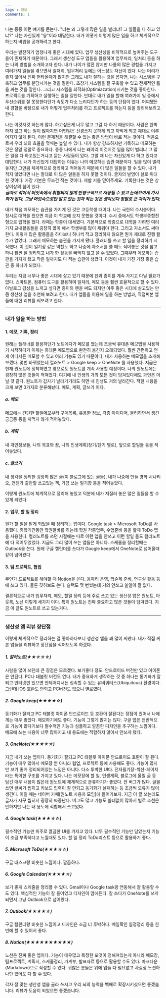 ```yaml
---
tags : 정보
comments: 1
---
```


나는 종종 이런 얘기를 듣는다. "너는 왜 그렇게 많은 일을 벌리냐? 그 일들을 다 하고 있냐?" 나는 자신있게 "응"이라 대답한다. 내가 어떻게 이렇게 많은 일을 하고 체계적으로 하는지 비법을 공개하려고 한다.

우리는 발전하기 엄청나게 좋은 시대에 있다. 업무 생산성을 비약적으로 높여주는 도구들이 존재하기 때문이다. 그래서 생산성 도구 앱들을 활용하여 업무처리, 일처리 등을 하는 나의 방법을 소개하고자 한다. 내가 나이가 많진 않지만 나름의 많은 경험을 가지고 여러가지 일들을 겪으면서 일처리, 업무처리 등에는 어느정도 자신이 있다. 나는 머리가 좋지 않아서 진짜 현타올때가 많지만 그래도 내가 잘하는 것을 꼽자면, 나는 시스템을 구축하고 업무를 분담시키는 것을 잘한다. 초창기 시스템을 잘 구축할 수 있고 전체적인 틀을 짜는 것을 잘한다. 그리고 시스템을 최적화(Optimiazation)시키는 것을 좋아한다. 프로젝트를 기획하고 실행하는 일을 잘한다. 반대로 내가 일을 할때 여러가지 일 중에서 우선순위를 잘 못정한다던가 속도가 다소 느리다던가 하는 등의 단점이 있다. 어찌됐든 내 경험을 바탕으로 내가 어떻게 업무처리를 하고 프로젝트를 하는지 등을 정리해보려고 한다.

나는 이것저것 하는게 많다. 하고싶은게 너무 많고 그걸 다 하기 때문이다. 사람은 완벽하지 않고 하는 일이 많아지면 어떤일은 신경쓰지 못하게 되고 까먹게 되고 제대로 이루어지지 않게 된다. 이런 문제점을 해결할 수 있는 좋은 방법이 바로 적는 것이다. 적음으로써 우리 뇌의 효율을 몇배는 높일 수 있다. 내가 항상 강조하지만 기록하고 메모하는 것은 정말 정말로 중요하다. 종종 나에게 너는 왜이리 이것저것 일을 많이 벌리냐 그 많은 일을 다 하고있는거냐고 묻는 사람들이 있다. 그럴 때 나는 자신있게 다 하고 있다고 대답한다. 내가 자신있게 대답하는 이유는 나의 메모하는 습관 때문이다. 일을 많이 벌려놓지만 그만큼 체계적으로 정리하고 적어놓기 때문에 이 많은 일들을 할 수 있다. 내가 적지 않았다면 나는 절대로 이 많은 일들을 하지 못할 것이다. 글자의 발명이 실로 위대한 것이다. 가장 기본은 무조건 적는 것이다. 제발 저를 믿어주세요. 기록한다는 것은 상상이상의 힘이 있다.  
***글자로 적어서 머릿속에서 휘발되지 않게 반영구적으로 저장될 수 있고 눈에보이게 가시화가 된다. 그냥 머릿속으로만 알고 있는 것과 적는 것은 생각보다 정말로 큰 차이가 있다.***

내가 처음 메모하는 습관을 가지게 된 것은 고등학생 때이다. 나는 극한의 수시충이다. 정시로 대학을 왔으면 지금 이 학교에 오지 못했을 것이다. 수시 중에서도 학생부종합전형으로 입학을 했다. 라때는 학종이 대세였다. 기본적으로 학종으로 대학을 가려면 여러가지 교내활동들을 굉장히 많이 해서 학생부를 많이 채워야 한다. 그리고 자소서도 써야 한다. 이렇게 많은 활동들을 하다보니 하나씩 적고 정리하지 않으면 뭔가 제대로 진행 될 수가 없었다. 그래서 메모하는 습관을 가지게 됐다. 플래너를 쓰고 할 일을 정리하기 시작했다. 이 것이 일기장 같은 역할도 하고 나중에 자소서를 쓸 때도 적어놓은 것을 참고하니 훨씬 잘 정리되고 내가 한 활동을 빼먹지 않고 쓸 수 있었다. 그때부터 메모하는 습관을 가지게 됐고 작은 일까지도 다 적는 습관이 생겼다. 이것이 내가 가진 가장 좋은 습관 중 하나가 되었다.

우리는 지금 너무나 좋은 시대에 살고 있기 때문에 펜과 종이를 계속 가지고 다닐 필요가 없다. 스마트폰, 컴퓨터 도구를 활용하여 일처리, 메모 등을 훨씬 효율적으로 할 수 있다. 아날로그 감성을 느끼고 싶다면 종이와 펜을 써도 되지만 아주 좋은 시대에 살고있는 만큼 생산성 앱을 추천해 보려고 한다. 내가 앱들을 이용해 일을 하는 방법과, 직접써본 앱들에 대한 리뷰를 써보려고 한다.

----

### 내가 일을 하는 방법

#### 1. 메모, 기록, 정리

원래는 플래너를 활용하던가 노트에다가 메모를 했는데 조금씩 휴대폰 메모앱을 사용하기 시작하다가 이제는 휴대폰 메모앱으로 완전히 옮긴지 오래되었다. 훨씬 간편하고 언제 어디서든 메모할 수 있고 여러 기능도 있기 때문이다. 내가 사용하는 메모앱을 소개해 보겠다. 몇번 바뀌었는데 
컬러노트 > Google keep > OneNote 를 사용했다. 지금은 현재 원노트에 정착하였고 앞으로도 원노트를 계속 사용할 예정이다. 나의 원노트에는 굉장히 많은 것들이 적혀있다. 여기에 내 인생의 거의 모든 것이 담겨있다해도 과언은 아닐 것 같다. 원노트가 갑자기 날라가기라도 하면 내 인생도 거의 날라간다. 적힌 내용을 크게 보면 3가지로 분류해놨다. 메모, 계획, 글쓰기 이다.

##### a. 메모
메모에는 간단한 할일메모부터 구매목록, 유용한 정보, 각종 아이디어, 물리하면서 생긴 궁금증 등을 까먹지 않게 적어놓았다.
##### b. 계획
내 개인정보들, 나의 목표와 꿈, 나의 인생계획(장기/단기 별로), 앞으로 할일들 등을 적어놓았다. 
##### c. 글쓰기
내 생각을 정리한 굉장히 많은 글(이 블로그에 있는 글들), 내가 나중에 만들 영화 시나리오, 언젠가 출판할 쓰고있는 책, 가끔 쓰는 일기장 등을 적어놓았다.  

이렇게 원노트에 체계적으로 정리해 놓았고 덕분에 내가 저질러 놓은 많은 일들을 할 수 있게 되었다.


#### 2. 업무, 할 일 정리

뭔가 할 일을 맡게 되었을 때 정리하는 앱이다. 
Google task > Microsoft ToDo를 사용했다. 휴학기간동안 학원알바를 하는데 학원 각종업무, 수업준비 등을 할때 ToDo 앱을 사용한다. 컬러노트를 쓰던 시절에는 따로 이런 앱을 안쓰고 이런 할일 들도 컬러노트에 다 적어두었었다. 지금도 그리 많이 쓰는 앱들은 아니다.
스케줄을 정리할때는 Outlook을 쓴다. 원래 구글 캘린더를 쓰다가 Google keep에서 OneNote로 넘어올때 같이 넘어왔다.


#### 3. 팀 프로젝트, 협업

무언가 프로젝트를 해야할 때 Notion을 쓴다. 동아리 운영, 학술제 준비, 연구실 활동 등에 쓰고 있다. 물론 깃허브도 쓴다. 슬랙도 몇 번썼는데 거의 안쓰고 쓸일이 잘 없다.

결론적으로 내가 업무처리, 메모, 할일 정리 등에 주로 쓰고 있는 생산성 앱은 원노트, 아웃룩, 노션 이렇게 세가지 이다. 특히 원노트는 진짜 중요하고 많은 것들이 담겨있다. 지금 이 글도 원노트로 쓰고 있는거다.

----



### 생산성 앱 리뷰 장단점

이렇게 체계적으로 정리하는 걸 좋아하다보니 생산성 앱을 꽤 많이 써봤다. 내가 직접 써본 앱들을 리뷰하고 장단점을 적어보도록 하겠다.

##### 1. 컬러노트(★★☆☆☆)
사람들 많이 쓰던데 큰 장점은 모르겠다. 보기좋다 정도. 안드로이드 버전만 있고 아이폰은 안된다. PC나 태블릿 버전도 없다. 내가 중요하게 생각하는 것 중 하나는 동기화가 잘 되고 인터넷만 있으면 언제어디서든 접속할 수 있는 유비쿼터스(Ubiquitous) 환경이다. 그런데 IOS 호환도 안되고 PC버전도 없으니 별로였다.

##### 2. Google keep(★★★★☆)
동기화가 잘되고 PC 태블릿 아이폰 안드로이드 등 호환이 잘된다는 장점이 있어서 나에게는 매우 좋았다. 메모하기에도 좋다. 기능이 그렇게 많지는 않다. 구글 앱은 전반적으로 기능이 많다기보다 필수적인 기능과 심플하고 깔끔한 디자인을 추구하는 느낌이다. 메모에 쓰는 내용이 너무 많아지고 내 용도에는 적합하지 않아서 안쓰게 됐다.

##### 3. OneNote(★★★☆☆)
지금 내가 쓰는 앱이다. 동기화가 잘되고 PC 태블릿 아이폰 안드로이드 호환이 잘 된다. 기능이 매우 많아서 메모장 뿐 아니라 협업, 프로젝트 등에 사용해도 좋다. 기능이 많지만 보기 좋게 정리되어있는 느낌은 아니다. 다소 투박한 UI다. 전자필기장-섹션-페이지 라는 특이한 구조를 가지고 있다. 나는 메모장에 할 일, 인생계획, 블로그에 올릴 글 등 담긴 매우 내용이 많은데 원노트에 체계적으로 분류하기가 좋았다. 잔 버그가 많다. 글을 쓰면 글씨가 씹히고 키보드 입력이 잘 안되고 동기화가 실패하는 등 조금씩 오류가 많이 생긴다. 이럴 때는 네이버 카페[원노트 사용자 모임]에 들어가보자. 지금 이 글 쓰는데도 글자가 자꾸 씹혀서 굉장히 짜증난다. 버그도 많고 기능도 쓸데없이 많아서 별로 추천은 안하지만 나는 내 용도에 적합해서 쓰고있다.

##### 4. Google task(★★★☆☆)
필수적인 기능만 위주로 깔끔한 UI를 가지고 있다. 너무 필수적인 기능만 담았는지 기능이 조금 부족하다고 느낄때도 있다. 할 일 정리 ToDo리스트 등으로 활용하기 좋다.

##### 5. Microsoft ToDo(★★★☆☆)
구글 태스크랑 비슷한 느낌이다. 깔끔하다.

##### 6. Google Calendar(★★★★☆)
보기 좋게 스케줄을 정리할 수 있다. Gmail이나 Google task랑 연동해서 잘 활용할 수도 있다. 핵심적인 기능이 잘 들어있고 디자인이 맘에든다. 잘 쓰다가 OneNote를 쓰게되면서 그냥 Outlook으로 넘어왔다.

##### 7. Outlook(★★★★☆)
구글 캘린더랑 비슷한 느낌이고 디자인은 조금 더 투박하다. 메일확인 일정정리 등을 한번에 할 수 있어서 좋다.

##### 8. Notion(★★★★★★★★★★)
노션은 진짜 좋은 앱이다. 기능이 매우많고 특정한 포맷이 정해져있는게 아니라 메모장, 팀프로젝트, 계획서, 스케줄정리, 가계부, 발표자료 등으로 활용할 수도 있다. 마크다운(Markdown)으로 작성할 수 있다. 귀찮은 분들은 위에 앱들 다 필요없고 사실상 노션하나만 있어도 다 할 수 있다.
    
각자 잘 맞는 생산성 앱을 골라 쓰시고 우리 뇌의 능력을 백배로 확장시키셨으면 좋겠습니다. 리뷰가 도움이 되었으면 좋겠습니다.
